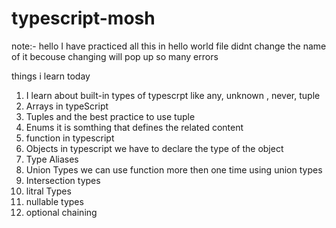 # typescript-mosh
note:- hello I have practiced all this in hello world file didnt change the name of it becouse changing will pop up so many errors 

things i learn today
1) I learn about built-in types of typescrpt like any, unknown , never, tuple
2) Arrays in typeScript
3) Tuples and the best practice to use tuple
4) Enums it is somthing that defines the related content
5) function in typescript
6) Objects in typescript we have to declare the type of the object
7) Type Aliases
8) Union Types we can use function more then one time using union types
9) Intersection types
10) litral Types
11) nullable types
12) optional chaining
